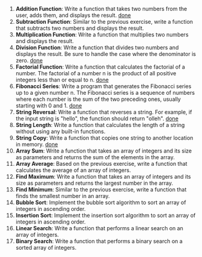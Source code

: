 1. **Addition Function**: Write a function that takes two numbers from the user, adds them, and displays the result. [done](./addition.asm)
2. **Subtraction Function**: Similar to the previous exercise, write a function that subtracts two numbers and displays the result.
3. **Multiplication Function**: Write a function that multiplies two numbers and displays the result.
4. **Division Function**: Write a function that divides two numbers and displays the result. Be sure to handle the case where the denominator is zero. [done](./division.asm)
5. **Factorial Function**: Write a function that calculates the factorial of a number. The factorial of a number n is the product of all positive integers less than or equal to n. [done](./factorial.asm)
6. **Fibonacci Series**: Write a program that generates the Fibonacci series up to a given number n. The Fibonacci series is a sequence of numbers where each number is the sum of the two preceding ones, usually starting with 0 and 1. [done](./Fibonacci_Series.asm)
7. **String Reversal**: Write a function that reverses a string. For example, if the input string is "hello", the function should return "olleh". [done](./reverse_string.asm)
8. **String Length**: Write a function that calculates the length of a string without using any built-in functions.
9. **String Copy**: Write a function that copies one string to another location in memory. [done](./string_copy.asm)
10. **Array Sum**: Write a function that takes an array of integers and its size as parameters and returns the sum of the elements in the array.
11. **Array Average**: Based on the previous exercise, write a function that calculates the average of an array of integers.
12. **Find Maximum**: Write a function that takes an array of integers and its size as parameters and returns the largest number in the array.
13. **Find Minimum**: Similar to the previous exercise, write a function that finds the smallest number in an array.
14. **Bubble Sort**: Implement the bubble sort algorithm to sort an array of integers in ascending order.
15. **Insertion Sort**: Implement the insertion sort algorithm to sort an array of integers in ascending order.
16. **Linear Search**: Write a function that performs a linear search on an array of integers.
17. **Binary Search**: Write a function that performs a binary search on a sorted array of integers.